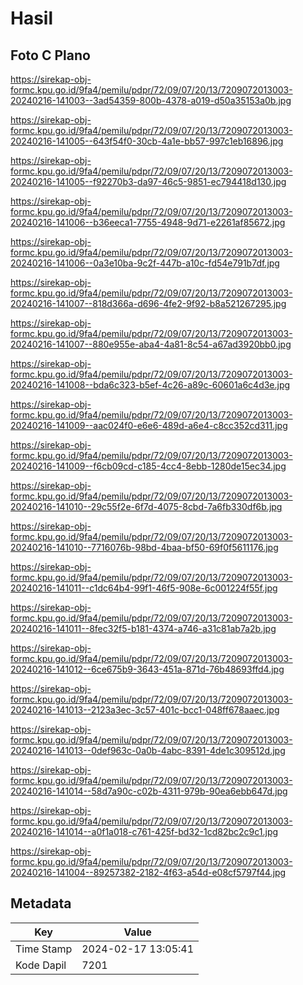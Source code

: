 # Hasil

## Foto C Plano

https://sirekap-obj-formc.kpu.go.id/9fa4/pemilu/pdpr/72/09/07/20/13/7209072013003-20240216-141003--3ad54359-800b-4378-a019-d50a35153a0b.jpg

https://sirekap-obj-formc.kpu.go.id/9fa4/pemilu/pdpr/72/09/07/20/13/7209072013003-20240216-141005--643f54f0-30cb-4a1e-bb57-997c1eb16896.jpg

https://sirekap-obj-formc.kpu.go.id/9fa4/pemilu/pdpr/72/09/07/20/13/7209072013003-20240216-141005--f92270b3-da97-46c5-9851-ec794418d130.jpg

https://sirekap-obj-formc.kpu.go.id/9fa4/pemilu/pdpr/72/09/07/20/13/7209072013003-20240216-141006--b36eeca1-7755-4948-9d71-e2261af85672.jpg

https://sirekap-obj-formc.kpu.go.id/9fa4/pemilu/pdpr/72/09/07/20/13/7209072013003-20240216-141006--0a3e10ba-9c2f-447b-a10c-fd54e791b7df.jpg

https://sirekap-obj-formc.kpu.go.id/9fa4/pemilu/pdpr/72/09/07/20/13/7209072013003-20240216-141007--818d366a-d696-4fe2-9f92-b8a521267295.jpg

https://sirekap-obj-formc.kpu.go.id/9fa4/pemilu/pdpr/72/09/07/20/13/7209072013003-20240216-141007--880e955e-aba4-4a81-8c54-a67ad3920bb0.jpg

https://sirekap-obj-formc.kpu.go.id/9fa4/pemilu/pdpr/72/09/07/20/13/7209072013003-20240216-141008--bda6c323-b5ef-4c26-a89c-60601a6c4d3e.jpg

https://sirekap-obj-formc.kpu.go.id/9fa4/pemilu/pdpr/72/09/07/20/13/7209072013003-20240216-141009--aac024f0-e6e6-489d-a6e4-c8cc352cd311.jpg

https://sirekap-obj-formc.kpu.go.id/9fa4/pemilu/pdpr/72/09/07/20/13/7209072013003-20240216-141009--f6cb09cd-c185-4cc4-8ebb-1280de15ec34.jpg

https://sirekap-obj-formc.kpu.go.id/9fa4/pemilu/pdpr/72/09/07/20/13/7209072013003-20240216-141010--29c55f2e-6f7d-4075-8cbd-7a6fb330df6b.jpg

https://sirekap-obj-formc.kpu.go.id/9fa4/pemilu/pdpr/72/09/07/20/13/7209072013003-20240216-141010--7716076b-98bd-4baa-bf50-69f0f5611176.jpg

https://sirekap-obj-formc.kpu.go.id/9fa4/pemilu/pdpr/72/09/07/20/13/7209072013003-20240216-141011--c1dc64b4-99f1-46f5-908e-6c001224f55f.jpg

https://sirekap-obj-formc.kpu.go.id/9fa4/pemilu/pdpr/72/09/07/20/13/7209072013003-20240216-141011--8fec32f5-b181-4374-a746-a31c81ab7a2b.jpg

https://sirekap-obj-formc.kpu.go.id/9fa4/pemilu/pdpr/72/09/07/20/13/7209072013003-20240216-141012--6ce675b9-3643-451a-871d-76b48693ffd4.jpg

https://sirekap-obj-formc.kpu.go.id/9fa4/pemilu/pdpr/72/09/07/20/13/7209072013003-20240216-141013--2123a3ec-3c57-401c-bcc1-048ff678aaec.jpg

https://sirekap-obj-formc.kpu.go.id/9fa4/pemilu/pdpr/72/09/07/20/13/7209072013003-20240216-141013--0def963c-0a0b-4abc-8391-4de1c309512d.jpg

https://sirekap-obj-formc.kpu.go.id/9fa4/pemilu/pdpr/72/09/07/20/13/7209072013003-20240216-141014--58d7a90c-c02b-4311-979b-90ea6ebb647d.jpg

https://sirekap-obj-formc.kpu.go.id/9fa4/pemilu/pdpr/72/09/07/20/13/7209072013003-20240216-141014--a0f1a018-c761-425f-bd32-1cd82bc2c9c1.jpg

https://sirekap-obj-formc.kpu.go.id/9fa4/pemilu/pdpr/72/09/07/20/13/7209072013003-20240216-141004--89257382-2182-4f63-a54d-e08cf5797f44.jpg


## Metadata

| Key        | Value               |
| ---------- | ------------------- |
| Time Stamp | 2024-02-17 13:05:41 |
| Kode Dapil | 7201                |



